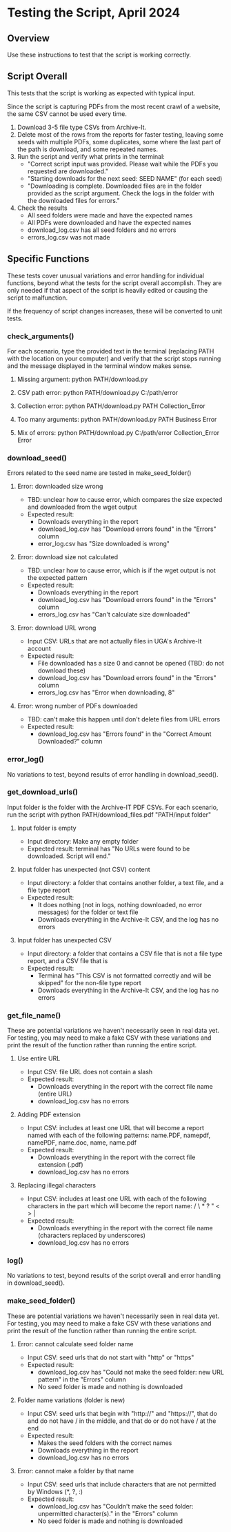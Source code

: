 # Testing the Script, April 2024

## Overview

Use these instructions to test that the script is working correctly.


## Script Overall

This tests that the script is working as expected with typical input.

Since the script is capturing PDFs from the most recent crawl of a website,
the same CSV cannot be used every time.

1. Download 3-5 file type CSVs from Archive-It.
2. Delete most of the rows from the reports for faster testing,
   leaving some seeds with multiple PDFs, some duplicates, some where the last part of the path is download, and some repeated names.
3. Run the script and verify what prints in the terminal:
    - "Correct script input was provided. Please wait while the PDFs you requested are downloaded."
    - "Starting downloads for the next seed: SEED NAME" (for each seed)  
    - "Downloading is complete. Downloaded files are in the folder provided as the script argument. 
       Check the logs in the folder with the downloaded files for errors."
4. Check the results
    - All seed folders were made and have the expected names
    - All PDFs were downloaded and have the expected names
    - download_log.csv has all seed folders and no errors
    - errors_log.csv was not made


## Specific Functions

These tests cover unusual variations and error handling for individual functions, 
beyond what the tests for the script overall accomplish.
They are only needed if that aspect of the script is heavily edited or causing the script to malfunction.

If the frequency of script changes increases, these will be converted to unit tests.


### check_arguments()

For each scenario, type the provided text in the terminal (replacing PATH with the location on your computer)
and verify that the script stops running and the message displayed in the terminal window makes sense.

1. Missing argument: python PATH/download.py

2. CSV path error: python PATH/download.py C:/path/error

3. Collection error: python PATH/download.py PATH Collection_Error

4. Too many arguments: python PATH/download.py PATH Business Error   

5. Mix of errors: python PATH/download.py C:/path/error Collection_Error Error


### download_seed()

Errors related to the seed name are tested in make_seed_folder()

1. Error: downloaded size wrong
   - TBD: unclear how to cause error, which compares the size expected and downloaded from the wget output
   - Expected result:
      - Downloads everything in the report
      - download_log.csv has "Download errors found" in the "Errors" column
      - error_log.csv has "Size downloaded is wrong"
   

2. Error: download size not calculated
   - TBD: unclear how to cause error, which is if the wget output is not the expected pattern
   - Expected result:
      - Downloads everything in the report
      - download_log.csv has "Download errors found" in the "Errors" column
      - errors_log.csv has "Can't calculate size downloaded"
   

3. Error: download URL wrong 
   - Input CSV: URLs that are not actually files in UGA's Archive-It account
   - Expected result:
       - File downloaded has a size 0 and cannot be opened (TBD: do not download these)
       - download_log.csv has "Download errors found" in the "Errors" column
       - errors_log.csv has "Error when downloading, 8"

4. Error: wrong number of PDFs downloaded
   - TBD: can't make this happen until don't delete files from URL errors
   - Expected result:
      - download_log.csv has "Errors found" in the "Correct Amount Downloaded?" column


### error_log()

No variations to test, beyond results of error handling in download_seed().


### get_download_urls()

Input folder is the folder with the Archive-IT PDF CSVs.
For each scenario, run the script with python PATH/download_files.pdf "PATH/input folder"

1. Input folder is empty
   - Input directory: Make any empty folder  
   - Expected result: terminal has "No URLs were found to be downloaded. Script will end."
   

2. Input folder has unexpected (not CSV) content
   - Input directory: a folder that contains another folder, a text file, and a file type report
   - Expected result:
        - It does nothing (not in logs, nothing downloaded, no error messages) for the folder or text file
        - Downloads everything in the Archive-It CSV, and the log has no errors


3. Input folder has unexpected CSV
   - Input directory: a folder that contains a CSV file that is not a file type report, and a CSV file that is
   - Expected result:
        - Terminal has "This CSV is not formatted correctly and will be skipped" for the non-file type report
        - Downloads everything in the Archive-It CSV, and the log has no errors
   
 
### get_file_name() 

These are potential variations we haven't necessarily seen in real data yet.
For testing, you may need to make a fake CSV with these variations and print the result of the function
rather than running the entire script.

1. Use entire URL
   - Input CSV: file URL does not contain a slash
   - Expected result:
      - Downloads everything in the report with the correct file name (entire URL)
      - download_log.csv has no errors


2. Adding PDF extension
   - Input CSV: includes at least one URL that will become a report named with each of the following patterns: 
     name.PDF, namepdf, namePDF, name.doc, name, name.pdf
   - Expected result:
      - Downloads everything in the report with the correct file extension (.pdf)
      - download_log.csv has no errors


3. Replacing illegal characters
   - Input CSV: includes at least one URL with each of the following characters in the part 
     which will become the report name: / \ * ? " < > |
   - Expected result:
      - Downloads everything in the report with the correct file name (characters replaced by underscores)
      - download_log.csv has no errors


### log()

No variations to test, beyond results of the script overall and error handling in download_seed().


### make_seed_folder() 

These are potential variations we haven't necessarily seen in real data yet.
For testing, you may need to make a fake CSV with these variations and print the result of the function
rather than running the entire script.

1. Error: cannot calculate seed folder name
   - Input CSV: seed urls that do not start with "http" or "https"
   - Expected result:
        - download_log.csv has "Could not make the seed folder: new URL pattern" in the "Errors" column
        - No seed folder is made and nothing is downloaded


2. Folder name variations (folder is new)
   - Input CSV: seed urls that begin with "http://" and "https://", that do and do not have / in the middle,
     and that do or do not have / at the end
   - Expected result:
      - Makes the seed folders with the correct names
      - Downloads everything in the report
      - download_log.csv has no errors


3. Error: cannot make a folder by that name
   - Input CSV: seed urls that include characters that are not permitted by Windows (*, ?, :)
   - Expected result:
      - download_log.csv has "Couldn't make the seed folder: unpermitted character(s)." in the "Errors" column
      - No seed folder is made and nothing is downloaded
